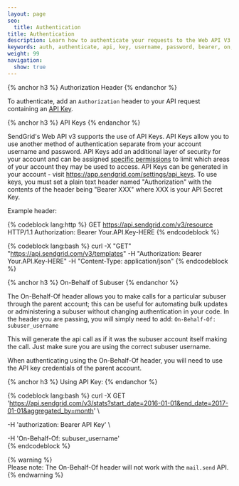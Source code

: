 ```yaml
---
layout: page
seo:
  title: Authentication
title: Authentication
description: Learn how to authenticate your requests to the Web API V3
keywords: auth, authenticate, api, key, username, password, bearer, on, behalf, subuser
weight: 99
navigation:
  show: true
---
```

{% anchor h3 %}
Authorization Header
{% endanchor %}

To authenticate, add an <code>Authorization</code> header to your API
request containing an [API Key]({{root_url}}/API_Reference/Web_API_v3/API_Keys/index.html).

{% anchor h3 %}
API Keys
{% endanchor %}

SendGrid's Web API v3 supports the use of API Keys. API Keys allow you to use another method of authentication separate from your account username and password. API Keys add an additional layer of security for your account and can be assigned [specific permissions]({{root_url}}/API_Reference/Web_API_v3/API_Keys/api_key_permissions_list.html) to limit which areas of your account they may be used to access. API Keys can be generated in your account - visit <a href="https://app.sendgrid.com/settings/api_keys">https://app.sendgrid.com/settings/api_keys</a>. To use keys, you must set a plain text header named "Authorization" with the contents of the header being "Bearer XXX" where XXX is your API Secret Key.

Example header:

{% codeblock lang:http %}
GET https://api.sendgrid.com/v3/resource HTTP/1.1
Authorization: Bearer Your.API.Key-HERE
{% endcodeblock %}

{% codeblock lang:bash %}
curl -X "GET" "https://api.sendgrid.com/v3/templates" -H "Authorization: Bearer Your.API.Key-HERE" -H "Content-Type: application/json"
{% endcodeblock %}

{% anchor h3 %}
On-Behalf of Subuser
{% endanchor %}

The On-Behalf-Of header allows you to make calls for a particular subuser through the parent account; this can be useful for automating bulk updates or administering a subuser without changing authentication in your code. In the header you are passing, you will simply need to add: `On-Behalf-Of: subuser_username`

This will generate the api call as if it was the subuser account itself making the call. Just make sure you are using the correct subuser username.

When authenticating using the On-Behalf-Of header, you will need to use the API key credentials of the parent account.
 
{% anchor h3 %}
Using API Key:
{% endanchor %}


{% codeblock lang:bash %}
curl -X GET \
   'https://api.sendgrid.com/v3/stats?start_date=2016-01-01&end_date=2017-01-01&aggregated_by=month' \

   -H 'authorization: Bearer API Key' \

   -H 'On-Behalf-Of: subuser_username' \
{% endcodeblock %}

 {% warning %}  
 Please note: The On-Behalf-Of header will not work with the `mail.send` API.
 {% endwarning %}  
